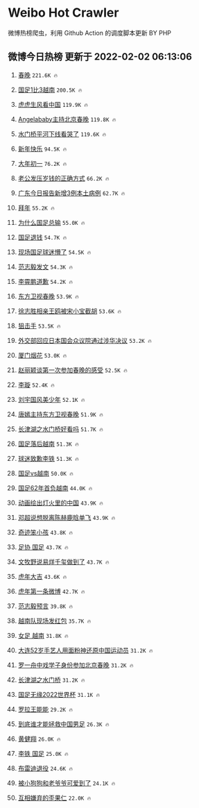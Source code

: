 # Weibo Hot Crawler 



微博热榜爬虫，利用 Github Action 的调度脚本更新 BY PHP 


## 微博今日热榜 更新于 2022-02-02 06:13:06 
1. [春晚](https://s.weibo.com/weibo?q=%E6%98%A5%E6%99%9A&Refer=top) `221.6K 🔥` 

1. [国足1比3越南](https://s.weibo.com/weibo?q=%23%E5%9B%BD%E8%B6%B31%E6%AF%943%E8%B6%8A%E5%8D%97%23&Refer=top) `200.5K 🔥` 

1. [虎虎生风看中国](https://s.weibo.com/weibo?q=%23%E8%99%8E%E8%99%8E%E7%94%9F%E9%A3%8E%E7%9C%8B%E4%B8%AD%E5%9B%BD%23&Refer=top) `119.9K 🔥` 

1. [Angelababy主持北京春晚](https://s.weibo.com/weibo?q=%23Angelababy%E4%B8%BB%E6%8C%81%E5%8C%97%E4%BA%AC%E6%98%A5%E6%99%9A%23&Refer=top) `119.8K 🔥` 

1. [水门桥平河下线看哭了](https://s.weibo.com/weibo?q=%23%E6%B0%B4%E9%97%A8%E6%A1%A5%E5%B9%B3%E6%B2%B3%E4%B8%8B%E7%BA%BF%E7%9C%8B%E5%93%AD%E4%BA%86%23&Refer=top) `119.6K 🔥` 

1. [新年快乐](https://s.weibo.com/weibo?q=%E6%96%B0%E5%B9%B4%E5%BF%AB%E4%B9%90&Refer=top) `94.5K 🔥` 

1. [大年初一](https://s.weibo.com/weibo?q=%E5%A4%A7%E5%B9%B4%E5%88%9D%E4%B8%80&Refer=top) `76.2K 🔥` 

1. [老公发压岁钱的正确方式](https://s.weibo.com/weibo?q=%23%E8%80%81%E5%85%AC%E5%8F%91%E5%8E%8B%E5%B2%81%E9%92%B1%E7%9A%84%E6%AD%A3%E7%A1%AE%E6%96%B9%E5%BC%8F%23&Refer=top) `66.2K 🔥` 

1. [广东今日报告新增3例本土病例](https://s.weibo.com/weibo?q=%E5%B9%BF%E4%B8%9C%E4%BB%8A%E6%97%A5%E6%8A%A5%E5%91%8A%E6%96%B0%E5%A2%9E3%E4%BE%8B%E6%9C%AC%E5%9C%9F%E7%97%85%E4%BE%8B&Refer=top) `62.7K 🔥` 

1. [拜年](https://s.weibo.com/weibo?q=%E6%8B%9C%E5%B9%B4&Refer=top) `55.2K 🔥` 

1. [为什么国足总输](https://s.weibo.com/weibo?q=%23%E4%B8%BA%E4%BB%80%E4%B9%88%E5%9B%BD%E8%B6%B3%E6%80%BB%E8%BE%93%23&Refer=top) `55.0K 🔥` 

1. [国足退钱](https://s.weibo.com/weibo?q=%23%E5%9B%BD%E8%B6%B3%E9%80%80%E9%92%B1%23&Refer=top) `54.7K 🔥` 

1. [现场国足球迷懵了](https://s.weibo.com/weibo?q=%23%E7%8E%B0%E5%9C%BA%E5%9B%BD%E8%B6%B3%E7%90%83%E8%BF%B7%E6%87%B5%E4%BA%86%23&Refer=top) `54.5K 🔥` 

1. [范志毅发文](https://s.weibo.com/weibo?q=%23%E8%8C%83%E5%BF%97%E6%AF%85%E5%8F%91%E6%96%87%23&Refer=top) `54.3K 🔥` 

1. [李霄鹏道歉](https://s.weibo.com/weibo?q=%23%E6%9D%8E%E9%9C%84%E9%B9%8F%E9%81%93%E6%AD%89%23&Refer=top) `54.2K 🔥` 

1. [东方卫视春晚](https://s.weibo.com/weibo?q=%E4%B8%9C%E6%96%B9%E5%8D%AB%E8%A7%86%E6%98%A5%E6%99%9A&Refer=top) `53.9K 🔥` 

1. [徐志胜相亲王鸥被宋小宝截胡](https://s.weibo.com/weibo?q=%23%E5%BE%90%E5%BF%97%E8%83%9C%E7%9B%B8%E4%BA%B2%E7%8E%8B%E9%B8%A5%E8%A2%AB%E5%AE%8B%E5%B0%8F%E5%AE%9D%E6%88%AA%E8%83%A1%23&Refer=top) `53.6K 🔥` 

1. [狙击手](https://s.weibo.com/weibo?q=%E7%8B%99%E5%87%BB%E6%89%8B&Refer=top) `53.5K 🔥` 

1. [外交部回应日本国会众议院通过涉华决议](https://s.weibo.com/weibo?q=%23%E5%A4%96%E4%BA%A4%E9%83%A8%E5%9B%9E%E5%BA%94%E6%97%A5%E6%9C%AC%E5%9B%BD%E4%BC%9A%E4%BC%97%E8%AE%AE%E9%99%A2%E9%80%9A%E8%BF%87%E6%B6%89%E5%8D%8E%E5%86%B3%E8%AE%AE%23&Refer=top) `53.2K 🔥` 

1. [厦门烟花](https://s.weibo.com/weibo?q=%23%E5%8E%A6%E9%97%A8%E7%83%9F%E8%8A%B1%23&Refer=top) `53.0K 🔥` 

1. [赵丽颖谈第一次参加春晚的感受](https://s.weibo.com/weibo?q=%23%E8%B5%B5%E4%B8%BD%E9%A2%96%E8%B0%88%E7%AC%AC%E4%B8%80%E6%AC%A1%E5%8F%82%E5%8A%A0%E6%98%A5%E6%99%9A%E7%9A%84%E6%84%9F%E5%8F%97%23&Refer=top) `52.5K 🔥` 

1. [李璇](https://s.weibo.com/weibo?q=%E6%9D%8E%E7%92%87&Refer=top) `52.4K 🔥` 

1. [刘宇国风美少年](https://s.weibo.com/weibo?q=%23%E5%88%98%E5%AE%87%E5%9B%BD%E9%A3%8E%E7%BE%8E%E5%B0%91%E5%B9%B4%23&Refer=top) `52.1K 🔥` 

1. [唐嫣主持东方卫视春晚](https://s.weibo.com/weibo?q=%23%E5%94%90%E5%AB%A3%E4%B8%BB%E6%8C%81%E4%B8%9C%E6%96%B9%E5%8D%AB%E8%A7%86%E6%98%A5%E6%99%9A%23&Refer=top) `51.9K 🔥` 

1. [长津湖之水门桥好看吗](https://s.weibo.com/weibo?q=%23%E9%95%BF%E6%B4%A5%E6%B9%96%E4%B9%8B%E6%B0%B4%E9%97%A8%E6%A1%A5%E5%A5%BD%E7%9C%8B%E5%90%97%23&Refer=top) `51.7K 🔥` 

1. [国足落后越南](https://s.weibo.com/weibo?q=%23%E5%9B%BD%E8%B6%B3%E8%90%BD%E5%90%8E%E8%B6%8A%E5%8D%97%23&Refer=top) `51.3K 🔥` 

1. [球迷致歉李铁](https://s.weibo.com/weibo?q=%23%E7%90%83%E8%BF%B7%E8%87%B4%E6%AD%89%E6%9D%8E%E9%93%81%23&Refer=top) `51.3K 🔥` 

1. [国足vs越南](https://s.weibo.com/weibo?q=%23%E5%9B%BD%E8%B6%B3vs%E8%B6%8A%E5%8D%97%23&Refer=top) `50.0K 🔥` 

1. [国足62年首负越南](https://s.weibo.com/weibo?q=%23%E5%9B%BD%E8%B6%B362%E5%B9%B4%E9%A6%96%E8%B4%9F%E8%B6%8A%E5%8D%97%23&Refer=top) `44.0K 🔥` 

1. [动画绘出灯火里的中国](https://s.weibo.com/weibo?q=%23%E5%8A%A8%E7%94%BB%E7%BB%98%E5%87%BA%E7%81%AF%E7%81%AB%E9%87%8C%E7%9A%84%E4%B8%AD%E5%9B%BD%23&Refer=top) `43.9K 🔥` 

1. [邓超说想脱离陈赫鹿晗单飞](https://s.weibo.com/weibo?q=%23%E9%82%93%E8%B6%85%E8%AF%B4%E6%83%B3%E8%84%B1%E7%A6%BB%E9%99%88%E8%B5%AB%E9%B9%BF%E6%99%97%E5%8D%95%E9%A3%9E%23&Refer=top) `43.9K 🔥` 

1. [奇迹笨小孩](https://s.weibo.com/weibo?q=%E5%A5%87%E8%BF%B9%E7%AC%A8%E5%B0%8F%E5%AD%A9&Refer=top) `43.8K 🔥` 

1. [足协 国足](https://s.weibo.com/weibo?q=%E8%B6%B3%E5%8D%8F%20%E5%9B%BD%E8%B6%B3&Refer=top) `43.7K 🔥` 

1. [文牧野说易烊千玺做到了](https://s.weibo.com/weibo?q=%23%E6%96%87%E7%89%A7%E9%87%8E%E8%AF%B4%E6%98%93%E7%83%8A%E5%8D%83%E7%8E%BA%E5%81%9A%E5%88%B0%E4%BA%86%23&Refer=top) `43.7K 🔥` 

1. [虎年大吉](https://s.weibo.com/weibo?q=%23%E8%99%8E%E5%B9%B4%E5%A4%A7%E5%90%89%23&Refer=top) `43.6K 🔥` 

1. [虎年第一条微博](https://s.weibo.com/weibo?q=%23%E8%99%8E%E5%B9%B4%E7%AC%AC%E4%B8%80%E6%9D%A1%E5%BE%AE%E5%8D%9A%23&Refer=top) `42.7K 🔥` 

1. [范志毅预言](https://s.weibo.com/weibo?q=%E8%8C%83%E5%BF%97%E6%AF%85%E9%A2%84%E8%A8%80&Refer=top) `39.8K 🔥` 

1. [越南队现场发红包](https://s.weibo.com/weibo?q=%23%E8%B6%8A%E5%8D%97%E9%98%9F%E7%8E%B0%E5%9C%BA%E5%8F%91%E7%BA%A2%E5%8C%85%23&Refer=top) `35.7K 🔥` 

1. [女足 越南](https://s.weibo.com/weibo?q=%E5%A5%B3%E8%B6%B3%20%E8%B6%8A%E5%8D%97&Refer=top) `31.8K 🔥` 

1. [大连52岁手艺人用面粉神还原中国运动员](https://s.weibo.com/weibo?q=%23%E5%A4%A7%E8%BF%9E52%E5%B2%81%E6%89%8B%E8%89%BA%E4%BA%BA%E7%94%A8%E9%9D%A2%E7%B2%89%E7%A5%9E%E8%BF%98%E5%8E%9F%E4%B8%AD%E5%9B%BD%E8%BF%90%E5%8A%A8%E5%91%98%23&Refer=top) `31.2K 🔥` 

1. [罗一舟中戏学子身份参加北京春晚](https://s.weibo.com/weibo?q=%23%E7%BD%97%E4%B8%80%E8%88%9F%E4%B8%AD%E6%88%8F%E5%AD%A6%E5%AD%90%E8%BA%AB%E4%BB%BD%E5%8F%82%E5%8A%A0%E5%8C%97%E4%BA%AC%E6%98%A5%E6%99%9A%23&Refer=top) `31.2K 🔥` 

1. [长津湖之水门桥](https://s.weibo.com/weibo?q=%E9%95%BF%E6%B4%A5%E6%B9%96%E4%B9%8B%E6%B0%B4%E9%97%A8%E6%A1%A5&Refer=top) `31.2K 🔥` 

1. [国足无缘2022世界杯](https://s.weibo.com/weibo?q=%23%E5%9B%BD%E8%B6%B3%E6%97%A0%E7%BC%982022%E4%B8%96%E7%95%8C%E6%9D%AF%23&Refer=top) `31.1K 🔥` 

1. [罗拉王能能](https://s.weibo.com/weibo?q=%E7%BD%97%E6%8B%89%E7%8E%8B%E8%83%BD%E8%83%BD&Refer=top) `29.2K 🔥` 

1. [到底谁才能拯救中国男足](https://s.weibo.com/weibo?q=%23%E5%88%B0%E5%BA%95%E8%B0%81%E6%89%8D%E8%83%BD%E6%8B%AF%E6%95%91%E4%B8%AD%E5%9B%BD%E7%94%B7%E8%B6%B3%23&Refer=top) `26.3K 🔥` 

1. [黄健翔](https://s.weibo.com/weibo?q=%E9%BB%84%E5%81%A5%E7%BF%94&Refer=top) `26.0K 🔥` 

1. [李铁 国足](https://s.weibo.com/weibo?q=%E6%9D%8E%E9%93%81%20%E5%9B%BD%E8%B6%B3&Refer=top) `25.0K 🔥` 

1. [布雷迪退役](https://s.weibo.com/weibo?q=%23%E5%B8%83%E9%9B%B7%E8%BF%AA%E9%80%80%E5%BD%B9%23&Refer=top) `24.6K 🔥` 

1. [被小狗狗和老爷爷可爱到了](https://s.weibo.com/weibo?q=%23%E8%A2%AB%E5%B0%8F%E7%8B%97%E7%8B%97%E5%92%8C%E8%80%81%E7%88%B7%E7%88%B7%E5%8F%AF%E7%88%B1%E5%88%B0%E4%BA%86%23&Refer=top) `24.1K 🔥` 

1. [互相嫌弃的歪果仁](https://s.weibo.com/weibo?q=%E4%BA%92%E7%9B%B8%E5%AB%8C%E5%BC%83%E7%9A%84%E6%AD%AA%E6%9E%9C%E4%BB%81&Refer=top) `22.0K 🔥` 

